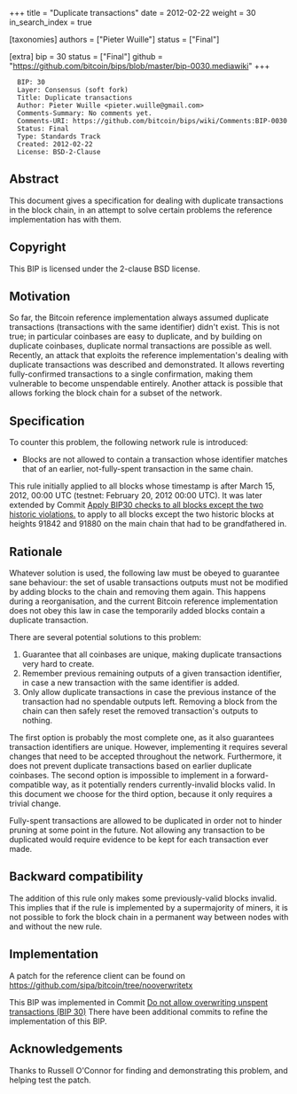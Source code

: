 +++
title = "Duplicate transactions"
date = 2012-02-22
weight = 30
in_search_index = true

[taxonomies]
authors = ["Pieter Wuille"]
status = ["Final"]

[extra]
bip = 30
status = ["Final"]
github = "https://github.com/bitcoin/bips/blob/master/bip-0030.mediawiki"
+++

      BIP: 30
      Layer: Consensus (soft fork)
      Title: Duplicate transactions
      Author: Pieter Wuille <pieter.wuille@gmail.com>
      Comments-Summary: No comments yet.
      Comments-URI: https://github.com/bitcoin/bips/wiki/Comments:BIP-0030
      Status: Final
      Type: Standards Track
      Created: 2012-02-22
      License: BSD-2-Clause

## Abstract

This document gives a specification for dealing with duplicate
transactions in the block chain, in an attempt to solve certain problems
the reference implementation has with them.

## Copyright

This BIP is licensed under the 2-clause BSD license.

## Motivation

So far, the Bitcoin reference implementation always assumed duplicate
transactions (transactions with the same identifier) didn't exist. This
is not true; in particular coinbases are easy to duplicate, and by
building on duplicate coinbases, duplicate normal transactions are
possible as well. Recently, an attack that exploits the reference
implementation's dealing with duplicate transactions was described and
demonstrated. It allows reverting fully-confirmed transactions to a
single confirmation, making them vulnerable to become unspendable
entirely. Another attack is possible that allows forking the block chain
for a subset of the network.

## Specification

To counter this problem, the following network rule is introduced:

- Blocks are not allowed to contain a transaction whose identifier
  matches that of an earlier, not-fully-spent transaction in the same
  chain.

This rule initially applied to all blocks whose timestamp is after March
15, 2012, 00:00 UTC (testnet: February 20, 2012 00:00 UTC). It was later
extended by Commit [Apply BIP30 checks to all blocks except the two
historic
violations.](https://github.com/bitcoin/bitcoin/commit/ab91bf39b7c11e9c86bb2043c24f0f377f1cf514)
to apply to all blocks except the two historic blocks at heights 91842
and 91880 on the main chain that had to be grandfathered in.

## Rationale

Whatever solution is used, the following law must be obeyed to guarantee
sane behaviour: the set of usable transactions outputs must not be
modified by adding blocks to the chain and removing them again. This
happens during a reorganisation, and the current Bitcoin reference
implementation does not obey this law in case the temporarily added
blocks contain a duplicate transaction.

There are several potential solutions to this problem:

1.  Guarantee that all coinbases are unique, making duplicate
    transactions very hard to create.
2.  Remember previous remaining outputs of a given transaction
    identifier, in case a new transaction with the same identifier is
    added.
3.  Only allow duplicate transactions in case the previous instance of
    the transaction had no spendable outputs left. Removing a block from
    the chain can then safely reset the removed transaction's outputs to
    nothing.

The first option is probably the most complete one, as it also
guarantees transaction identifiers are unique. However, implementing it
requires several changes that need to be accepted throughout the
network. Furthermore, it does not prevent duplicate transactions based
on earlier duplicate coinbases. The second option is impossible to
implement in a forward-compatible way, as it potentially renders
currently-invalid blocks valid. In this document we choose for the third
option, because it only requires a trivial change.

Fully-spent transactions are allowed to be duplicated in order not to
hinder pruning at some point in the future. Not allowing any transaction
to be duplicated would require evidence to be kept for each transaction
ever made.

## Backward compatibility

The addition of this rule only makes some previously-valid blocks
invalid. This implies that if the rule is implemented by a supermajority
of miners, it is not possible to fork the block chain in a permanent way
between nodes with and without the new rule.

## Implementation

A patch for the reference client can be found on
<https://github.com/sipa/bitcoin/tree/nooverwritetx>

This BIP was implemented in Commit [Do not allow overwriting unspent
transactions (BIP
30)](https://github.com/bitcoin/bitcoin/commit/a206b0ea12eb4606b93323268fc81a4f1f952531)
There have been additional commits to refine the implementation of this
BIP.

## Acknowledgements

Thanks to Russell O'Connor for finding and demonstrating this problem,
and helping test the patch.
